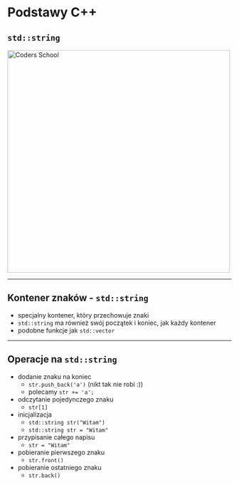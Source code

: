 <!-- .slide: data-background="#111111" -->

# Podstawy C++

## `std::string`

<a href="https://coders.school">
    <img width="500" data-src="../coders_school_logo.png" alt="Coders School" class="plain">
</a>

___

## Kontener znaków - `std::string`

* <!-- .element: class="fragment fade-in" --> specjalny kontener, który przechowuje znaki
* <!-- .element: class="fragment fade-in" --> <code>std::string</code> ma również swój początek i koniec, jak każdy kontener
* <!-- .element: class="fragment fade-in" --> podobne funkcje jak <code>std::vector</code>

___

## Operacje na `std::string`

* <!-- .element: class="fragment fade-in" --> dodanie znaku na koniec
  * `str.push_back('a')` (nikt tak nie robi :))
  * polecamy `str += 'a';`
* <!-- .element: class="fragment fade-in" --> odczytanie pojedynczego znaku
  * `str[1]`
* <!-- .element: class="fragment fade-in" --> inicjalizacja
  * `std::string str("Witam")`
  * `std::string str = "Witam"`
* <!-- .element: class="fragment fade-in" --> przypisanie całego napisu
  * `str = "Witam"`
* <!-- .element: class="fragment fade-in" --> pobieranie pierwszego znaku
  * `str.front()`
* <!-- .element: class="fragment fade-in" --> pobieranie ostatniego znaku
  * `str.back()`
